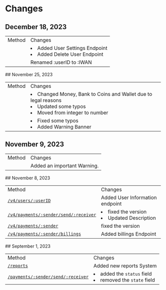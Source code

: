 # Changes



## December 18, 2023
<table>
    <tr>
        <td>Method</td>
        <td>Changes</td>
    </tr>
    <tr>
        <td><a href="users.md"></a></td>
        <td><list><li>Added User Settings Endpoint</li><li>Added Delete User Endpoint</li></list></td>
    </tr>
    <tr>
        <td><a href="wallet.md"></a></td>
        <td>Renamed :userID to :IWAN</td>
    </tr>
</table>
<!-- Maintain a changelog or release notes section
to inform users about updates, changes, and new features in different API versions -->
## November 25, 2023

<table>
    <tr>
        <td>Method</td>
        <td>Changes</td>
    </tr>
    <tr>
        <td><a href="API-reference.md"></a></td>
        <td><list><li>Changed Money, Bank to Coins and Wallet due to legal reasons</li><li>Updated some typos</li><li>Moved from integer to number</li></list></td>    
    </tr>
    <tr>
        <td><a href="users.md"></a></td>
        <td><list><li>Fixed some typos</li><li>Added Warning Banner</li></list></td>
    </tr>
</table>

## November 9, 2023
<table>
    <tr>
        <td>Method</td>
        <td>Changes</td>
    </tr>
    <tr>
        <td><a href="API-reference.md"></a></td>
        <td>Added an important Warning.</td>
    </tr>
</table>
## November 8, 2023
<table>
    <tr>
        <td>Method</td>
        <td>Changes</td>
    </tr>
    <tr>
        <td><a href="users.md"><code>/v4/users/:userID</code></a></td>
        <td>Added User Information endpoint</td>
    </tr>
    <tr>
        <td><a href="wallet.md"><code>/v4/payments/:sender/send/:receiver</code></a></td>
        <td><list><li>fixed the version</li><li>Updated Description</li></list></td>
    </tr>
    <tr>
        <td><a href="wallet.md"><code>/v4/payments/:sender</code></a></td>
        <td>fixed the version</td>
    </tr>
    <tr>
        <td><a href="wallet.md"><code>/v4/payments/:sender/billings</code></a></td>
        <td>Added billings Endpoint</td>
    </tr>
</table>
## September 1, 2023

<table>
<tr>
<td>Method</td>
<td>Changes</td>
</tr>
<tr>
<td><a href="reportsDB.md"><code>/reports</code></a></td>
<td>Added new reports System</td>
</tr>
<tr>
<td><a href="api-docs.md"><code>/payments/:sender/send/:receiver</code></a></td>
<td>
<list>
<li>added the <code>status</code> field</li>
<li>removed the <code>state</code> field</li>
</list>
</td>
</tr>
</table>